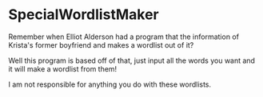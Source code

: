 # SpecialWordlistMaker

Remember when Elliot Alderson had a program that the information of Krista's former boyfriend and makes a wordlist out of it?

Well this program is based off of that, just input all the words you want and it will make a wordlist from them!

I am not responsible for anything you do with these wordlists.
